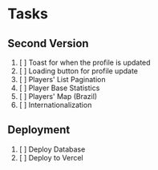 # Tasks

## Second Version

1. [ ] Toast for when the profile is updated
2. [ ] Loading button for profile update
3. [ ] Players' List Pagination
4. [ ] Player Base Statistics
5. [ ] Players' Map (Brazil)
6. [ ] Internationalization

## Deployment

1. [ ] Deploy Database
1. [ ] Deploy to Vercel
